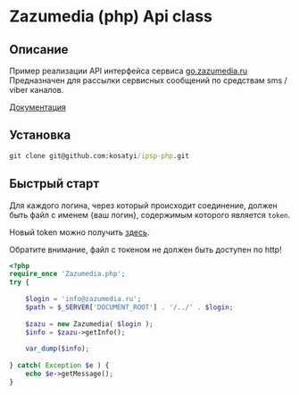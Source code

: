 # Zazumedia (php) Api class

## Описание

Пример реализации API интерфейса сервиса [go.zazumedia.ru](https://go.zazumedia.ru)
Предназначен для рассылки сервисных сообщений по средствам sms / viber каналов. 

[Документация](http://docs.zazumedia.ru)

## Установка
```cmd
git clone git@github.com:kosatyi/ipsp-php.git
```
## Быстрый старт

Для каждого логина, через который происходит соединение, должен быть файл с именем {ваш логин}, содержимым которого является `token`.

Новый token можно получить [здесь](https://go.zazumedia.ru/profile/edit).

Обратите внимание, файл с токеном не должен быть доступен по http!

```php
<?php
require_once 'Zazumedia.php';
try {
    
    $login = 'info@zazumedia.ru';
    $path = $_SERVER['DOCUMENT_ROOT'] . '/../' . $login;
    
    $zazu = new Zazumedia( $login );
    $info = $zazu->getInfo();
    
    var_dump($info);
    
} catch( Exception $e ) {
    echo $e->getMessage();
}
```